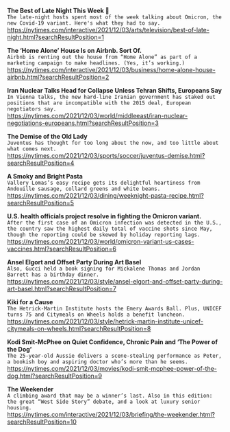 **The Best of Late Night This Week 🌙**\
`The late-night hosts spent most of the week talking about Omicron, the new Covid-19 variant. Here's what they had to say.`\
https://nytimes.com/interactive/2021/12/03/arts/television/best-of-late-night.html?searchResultPosition=1

**The ‘Home Alone’ House Is on Airbnb. Sort Of.**\
`Airbnb is renting out the house from “Home Alone” as part of a marketing campaign to make headlines. (Yes, it’s working.)`\
https://nytimes.com/interactive/2021/12/03/business/home-alone-house-airbnb.html?searchResultPosition=2

**Iran Nuclear Talks Head for Collapse Unless Tehran Shifts, Europeans Say**\
`In Vienna talks, the new hard-line Iranian government has staked out positions that are incompatible with the 2015 deal, European negotiators say.`\
https://nytimes.com/2021/12/03/world/middleeast/iran-nuclear-negotiations-europeans.html?searchResultPosition=3

**The Demise of the Old Lady**\
`Juventus has thought for too long about the now, and too little about what comes next.`\
https://nytimes.com/2021/12/03/sports/soccer/juventus-demise.html?searchResultPosition=4

**A Smoky and Bright Pasta**\
`Vallery Lomas’s easy recipe gets its delightful heartiness from Andouille sausage, collard greens and white beans.`\
https://nytimes.com/2021/12/03/dining/weeknight-pasta-recipe.html?searchResultPosition=5

**U.S. health officials project resolve in fighting the Omicron variant.**\
`After the first case of an Omicron infection was detected in the U.S., the country saw the highest daily total of vaccine shots since May, though the reporting could be skewed by holiday reporting lags.`\
https://nytimes.com/2021/12/03/world/omicron-variant-us-cases-vaccines.html?searchResultPosition=6

**Ansel Elgort and Offset Party During Art Basel**\
`Also, Gucci held a book signing for Mickalene Thomas and Jordan Barrett has a birthday dinner.`\
https://nytimes.com/2021/12/03/style/ansel-elgort-and-offset-party-during-art-basel.html?searchResultPosition=7

**Kiki for a Cause**\
`The Hetrick-Martin Institute hosts the Emery Awards Ball. Plus, UNICEF turns 75 and Citymeals on Wheels holds a benefit luncheon.`\
https://nytimes.com/2021/12/03/style/hetrick-martin-institute-unicef-citymeals-on-wheels.html?searchResultPosition=8

**Kodi Smit-McPhee on Quiet Confidence, Chronic Pain and ‘The Power of the Dog’**\
`The 25-year-old Aussie delivers a scene-stealing performance as Peter, a bookish boy and aspiring doctor who’s more than he seems.`\
https://nytimes.com/2021/12/03/movies/kodi-smit-mcphee-power-of-the-dog.html?searchResultPosition=9

**The Weekender**\
`A climbing award that may be a winner’s last. Also in this edition: the great “West Side Story” debate, and a look at luxury senior housing.`\
https://nytimes.com/interactive/2021/12/03/briefing/the-weekender.html?searchResultPosition=10

